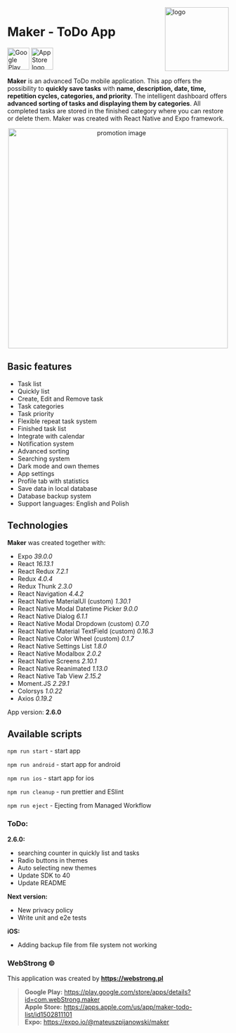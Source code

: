 <img align="right" width="145px" src="https://webstrong.pl/assets/Maker/app_images/logo.png" alt="logo">

# Maker - ToDo App

<a href="https://play.google.com/store/apps/details?id=com.webStrong.maker" target="_blank"><img src="https://webstrong.pl/assets/templates/google_play_en.png" alt="Google Play logo" height="50"/></a>
<a href="https://apps.apple.com/us/app/maker-todo-list/id1502811101" target="_blank"><img src="https://webstrong.pl/assets/templates/app_store_en.png" alt="App Store logo" height="50"/></a>

**Maker** is an advanced ToDo mobile application. This app offers the possibility to **quickly save tasks** with **name, description, date, time, repetition cycles, categories, and priority**. The intelligent dashboard offers **advanced sorting of tasks and displaying them by categories**. All completed tasks are stored in the finished category where you can restore or delete them. Maker was created with React Native and Expo framework.

<p align="center"><img src="https://webstrong.pl/assets/Maker/promo_images/maker_promo.png" width="500px"  alt="promotion image"/></p>

## Basic features

- Task list
- Quickly list
- Create, Edit and Remove task
- Task categories
- Task priority
- Flexible repeat task system
- Finished task list
- Integrate with calendar
- Notification system
- Advanced sorting
- Searching system
- Dark mode and own themes
- App settings
- Profile tab with statistics
- Save data in local database
- Database backup system
- Support languages: English and Polish

## Technologies

**Maker** was created together with:

- Expo <i>39.0.0</i>
- React <i>16.13.1</i>
- React Redux <i>7.2.1</i>
- Redux <i>4.0.4</i>
- Redux Thunk <i>2.3.0</i>
- React Navigation <i>4.4.2</i>
- React Native MaterialUI (custom) <i>1.30.1</i>
- React Native Modal Datetime Picker <i>9.0.0</i>
- React Native Dialog <i>6.1.1</i>
- React Native Modal Dropdown (custom) <i>0.7.0</i>
- React Native Material TextField (custom) <i>0.16.3</i>
- React Native Color Wheel (custom) <i>0.1.7</i>
- React Native Settings List <i>1.8.0</i>
- React Native Modalbox <i>2.0.2</i>
- React Native Screens <i>2.10.1</i>
- React Native Reanimated <i>1.13.0</i>
- React Native Tab View <i>2.15.2</i>
- Moment.JS <i>2.29.1</i>
- Colorsys <i>1.0.22</i>
- Axios <i>0.19.2</i>

<p>App version: <b>2.6.0</b></p>

## Available scripts

`npm run start` - start app

`npm run android` - start app for android

`npm run ios` - start app for ios

`npm run cleanup` - run prettier and ESlint

`npm run eject` - Ejecting from Managed Workflow

### ToDo:

**2.6.0:**

- searching counter in quickly list and tasks
- Radio buttons in themes
- Auto selecting new themes
- Update SDK to 40
- Update README

**Next version:**

- New privacy policy
- Write unit and e2e tests

**iOS:**

- Adding backup file from file system not working

### WebStrong &copy;

This application was created by **https://webstrong.pl** <br />

> **Google Play:** https://play.google.com/store/apps/details?id=com.webStrong.maker <br /> **Apple Store:** https://apps.apple.com/us/app/maker-todo-list/id1502811101 <br /> **Expo:** https://expo.io/@mateuszpijanowski/maker
